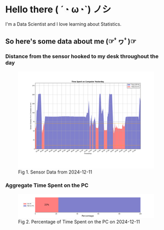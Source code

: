 
# Hello there ( ´◔ ω◔`) ノシ

I'm a Data Scientist and I love learning about Statistics.

## So here's some data about me (☞ﾟヮﾟ)☞


### Distance from the sensor hooked to my desk throughout the day
<figure>
  <picture>
    <source media="(prefers-color-scheme: dark)" srcset="Pi/readme/graphs/lineplot/dark-plot-2024-12-11.png">
    <source media="(prefers-color-scheme: light)" srcset="Pi/readme/graphs/lineplot/light-plot-2024-12-11.png">
    <img alt="Shows a black logo in light color mode and a white one in dark color mode." src="Pi/readme/graphs/lineplot/light-plot-2024-12-11.png">
  </picture>
  <figcaption>Fig 1. Sensor Data from 2024-12-11</figcaption>
</figure>



### Aggregate Time Spent on the PC
<figure>
  <picture>
    <source media="(prefers-color-scheme: dark)" srcset="Pi/readme/graphs/barplot/dark-plot-2024-12-11.png">
    <source media="(prefers-color-scheme: light)" srcset="Pi/readme/graphs/barplot/light-plot-2024-12-11.png">
    <img alt="Shows a black logo in light color mode and a white one in dark color mode." src="Pi/readme/graphs/barplot/light-plot-2024-12-11.png">
  </picture>
  <figcaption>Fig 2. Percentage of Time Spent on the PC on 2024-12-11</figcaption>
</figure>

